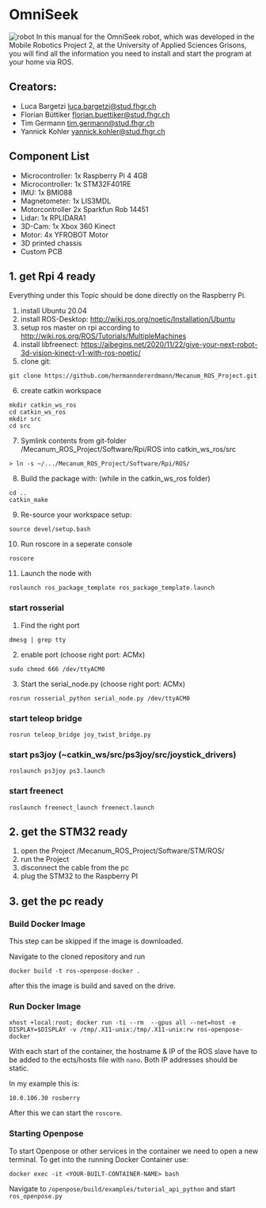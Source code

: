 # OmniSeek
![robot](https://github.com/hermanndererdmann/Mecanum_ROS_Project/assets/64459587/38fc09db-1e92-4c84-a349-d115479ea19b)
In this manual for the OmniSeek robot, which was developed in the Mobile Robotics Project 2, at the University of Applied Sciences Grisons, you will find all the information you need to install and start the program at your home via ROS.

## Creators:
- Luca Bargetzi				  luca.bargetzi@stud.fhgr.ch
- Florian Büttiker			florian.buettiker@stud.fhgr.ch
- Tim Germann				    tim.germann@stud.fhgr.ch
- Yannick Kohler			  yannick.kohler@stud.fhgr.ch

## Component List
-	Microcontroller:	1x Raspberry Pi 4 4GB
-	Microcontroller:	1x STM32F401RE
-	IMU:			1x BMI088 
-	Magnetometer:	1x LIS3MDL
-	Motorcontroller	2x Sparkfun Rob 14451
-	Lidar:			1x RPLIDARA1
-	3D-Cam:		1x Xbox 360 Kinect
-	Motor:			4x YFROBOT Motor
-	3D printed chassis
-	Custom PCB

## 1. get Rpi 4 ready
Everything under this Topic should be done directly on the Raspberry Pi.
1. install Ubuntu 20.04
2. install ROS-Desktop: http://wiki.ros.org/noetic/Installation/Ubuntu
3. setup ros master on rpi according to http://wiki.ros.org/ROS/Tutorials/MultipleMachines
4. install libfreenect: https://aibegins.net/2020/11/22/give-your-next-robot-3d-vision-kinect-v1-with-ros-noetic/
5. clone git:
```
git clone https://github.com/hermanndererdmann/Mecanum_ROS_Project.git
```
6. create catkin workspace 
```
mkdir catkin_ws_ros
cd catkin_ws_ros
mkdir src
cd src
```
7. Symlink contents from git-folder /Mecanum_ROS_Project/Software/Rpi/ROS into catkin_ws_ros/src
```
> ln -s ~/.../Mecanum_ROS_Project/Software/Rpi/ROS/ 
```
8. Build the package with: (while in the catkin_ws_ros folder)
```
cd ..
catkin_make
```
9. Re-source your workspace setup:
```
source devel/setup.bash
```
10. Run roscore in a seperate console
```
roscore
```
11. Launch the node with
```
roslaunch ros_package_template ros_package_template.launch
```

### start rosserial 
1. Find the right port
```
dmesg | grep tty
```
2. enable port (choose right port: ACMx)
```
sudo chmod 666 /dev/ttyACM0
```
3. Start the serial_node.py (choose right port: ACMx)
```
rosrun rosserial_python serial_node.py /dev/ttyACM0
```
### start teleop bridge
```
rosrun teleop_bridge joy_twist_bridge.py
```
### start ps3joy (~catkin_ws/src/ps3joy/src/joystick_drivers)
```
roslaunch ps3joy ps3.launch
```
### start freenect
```
roslaunch freenect_launch freenect.launch
```


## 2. get the STM32 ready
1. open the Project /Mecanum_ROS_Project/Software/STM/ROS/
2. run the Project
3. disconnect the cable from the pc
4. plug the STM32 to the Raspberry PI

## 3. get the pc ready
### Build Docker Image
This step can be skipped if the image is downloaded.

Navigate to the cloned repository and run

```
docker build -t ros-openpose-docker .
```
after this the image is build and saved on the drive.

### Run Docker Image
```
xhost +local:root; docker run -ti --rm  --gpus all --net=host -e DISPLAY=$DISPLAY -v /tmp/.X11-unix:/tmp/.X11-unix:rw ros-openpose-docker
```

With each start of the container, the hostname & IP of the ROS slave have to be added to the ects/hosts file with `nano`. Both IP addresses should be static.

In my example this is:
```
10.0.106.30 rosberry
```
After this we can start the `roscore`.


### Starting Openpose
To start Openpose or other services in the container we need to open a new terminal. To get into the running Docker Container use:
```
docker exec -it <YOUR-BUILT-CONTAINER-NAME> bash
```

Navigate to `/openpose/build/examples/tutorial_api_python` and start `ros_openpose.py`



